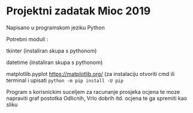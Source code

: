 # Projektni zadatak Mioc 2019
Napisano u programskom jeziku Python

Potrebni moduli :

   tkinter (instaliran skupa s pythonom)
  
   datetime (instaliran skupa s pythonom)
  
   matplotlib.pyplot https://matplotlib.org/ (za instalaciju otvoriti cmd ili terminal i upisati `python -m pip install -U pip`
 
 Program s korisnickim suceljem za racunanje prosjeka ocjena te moze napraviti graf postotka Odlicnih, Vrlo dobrih itd. ocjena te ga spremiti kao sliku
